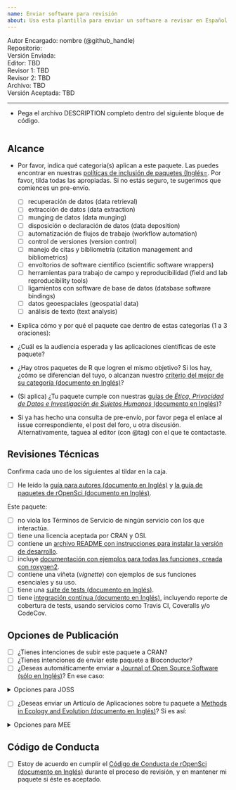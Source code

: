 ```yaml
---
name: Enviar software para revisión
about: Usa esta plantilla para enviar un software a revisar en Español (Experimental)
---
```



Autor Encargado: nombre (@github_handle)  
Repositorio:   
Versión Enviada:   
Editor: TBD  
Revisor 1: TBD  
Revisor 2: TBD  
Archivo: TBD  
Versión Aceptada: TBD   

---



-   Pega el archivo DESCRIPTION completo dentro del siguiente bloque de código.

```

```


## Alcance 

- Por favor, indica qué categoria(s) aplican a este paquete. Las puedes encontrar en nuestras [políticas de inclusión de paquetes (Inglés=](https://ropensci.github.io/dev_guide/policies.html#package-categories). Por favor, tilda todas las apropiadas. Si no estás seguro, te sugerimos que comiences un pre-envío.

	- [ ] recuperación de datos (data retrieval)
	- [ ] extracción de datos (data extraction)
	- [ ] munging de datos (data munging)
	- [ ] disposición o declaración de datos (data deposition)
	- [ ] automatización de flujos de trabajo (workflow automation)
	- [ ] control de versiones (version control)
	- [ ] manejo de citas y bibliometría (citation management and bibliometrics)
	- [ ] envoltorios de software científico (scientific software wrappers)
	- [ ] herramientas para trabajo de campo y reproducibilidad (field and lab reproducibility tools)
	- [ ] ligamientos con software de base de datos (database software bindings)
	- [ ] datos geoespaciales (geospatial data)
	- [ ] análisis de texto (text analysis)
	
- Explica cómo y por qué el paquete cae dentro de estas categorías (1 a 3 oraciones):


- ¿Cuál es la audiencia esperada y las aplicaciones científicas de este paquete? 

- ¿Hay otros paquetes de R que logren el mismo objetivo? Si los hay, ¿cómo se diferencian del tuyo, o alcanzan nuestro [criterio del mejor de su categoría (documento en Inglés)](https://ropensci.github.io/dev_guide/policies.html#overlap)?

-   (Si aplica) ¿Tu paquete cumple con nuestras [guías de _Ética, Privacidad de Datos e Investigación de Sujetos Humanos_ (documento en Inglés)](https://devguide.ropensci.org/policies.html#ethics-data-privacy-and-human-subjects-research)?

- Si ya has hecho una consulta de pre-envío, por favor pega el enlace al issue correspondiente, el post del foro, u otra discusión. Alternativamente, taguea al editor (con @tag) con el que te contactaste.



## Revisiones Técnicas

Confirma cada uno de los siguientes al tildar en la caja.  

- [ ] He leído la [guía para autores (documento en Inglés)](https://devguide.ropensci.org/guide-for-authors.html) y [la guía de paquetes de rOpenSci (documento en Inglés)](https://devguide.ropensci.org/building.html).

Este paquete:

- [ ] no viola los Términos de Servicio de ningún servicio con los que interactúa. 
- [ ] tiene una licencia aceptada por CRAN y OSI.
- [ ] contiene un [archivo README con instrucciones para instalar la versión de desarrollo](https://ropensci.github.io/dev_guide/building.html#readme). 
- [ ] incluye [documentación con ejemplos para todas las funciones, creada con roxygen2](https://ropensci.github.io/dev_guide/building.html#documentation).
- [ ] contiene una viñeta (_vignette_) con ejemplos de sus funciones esenciales y su uso.
- [ ] tiene una [suite de tests (documento en Inglés)](https://ropensci.github.io/dev_guide/building.html#testing).
- [ ] tiene [integración contínua (documento en Inglés)](https://ropensci.github.io/dev_guide/ci.html), incluyendo reporte de cobertura de tests, usando servicios como Travis CI, Coveralls y/o CodeCov.

## Opciones de Publicación

- [ ] ¿Tienes intenciones de subir este paquete a CRAN?  
- [ ] ¿Tienes intenciones de enviar este paquete a Bioconductor?  
- [ ] ¿Deseas automáticamente enviar a [Journal of Open Source Software (sólo en Inglés)](http://joss.theoj.org/)? En ese caso:

<details>
 <summary>Opciones para JOSS</summary>  

  - [ ] Este paquete tiene una **obvia aplicación para investigación**, de acuerdo con la [definición de JOSS (documento en Inglés)](https://joss.readthedocs.io/en/latest/submitting.html#submission-requirements).
    - [ ] Este paquete contiene un `paper.md` siguiendo los  [requerimientos de JOSS (documento en Inglés)](https://joss.readthedocs.io/en/latest/submitting.html#what-should-my-paper-contain), con una descripción detallada en la raíz del paquete o en `inst/`.
    - [ ] El paquete está depositorado en un repositorio a largo plazo con el DOI: 
    - (*No envíes tu paquete independientemente a JOSS*)  
  
</details>

- [ ] ¿Deseas enviar un Artículo de Aplicaciones sobre tu paquete a [Methods in Ecology and Evolution (documento en Inglés)](http://besjournals.onlinelibrary.wiley.com/hub/journal/10.1111/(ISSN)2041-210X/)? Si es así:  

<details>
<summary>Opciones para MEE</summary>  

- [ ] Este paquete es novedoso y será de interés para la mayoría de lectores de la revista. 
- [ ] El manuscrito que describe el paquete no tiene más de 3000 palabras y está escrito en Inglés.
- [ ] Tienes intenciones de archivar el código del paquete en un repositorio a largo plazo, que cumple los requerimientos de la revista (mira las [Políticas de Publicación de MEE (documento en Inglés)](http://besjournals.onlinelibrary.wiley.com/hub/journal/10.1111/(ISSN)2041-210X/journal-resources/policy-on-publishing-code.html))
- (*Alcance: Considera los [Objetivos y Alcance de MEE (documento en Inglés)](http://besjournals.onlinelibrary.wiley.com/hub/journal/10.1111/(ISSN)2041-210X/aims-and-scope/read-full-aims-and-scope.html) para tu manuscrito. No otorgamos garatías de que tu manuscrito esté en el ámbito de MEE.*)
- (*Aunque no es requerido, recomendamos tener un manuscrito completamente preparado y en Inglés, al momento de enviar.*)
- (*Por favor, no envíes tu paquete de forma separada a Methods in Ecology and Evolution*)

</details>

## Código de Conducta

- [ ] Estoy de acuerdo en cumplir el [Código de Conducta de rOpenSci (documento en Inglés)](https://ropensci.github.io/dev_guide/policies.html#code-of-conduct) durante el proceso de revisión, y en mantener mi paquete si éste es aceptado.
